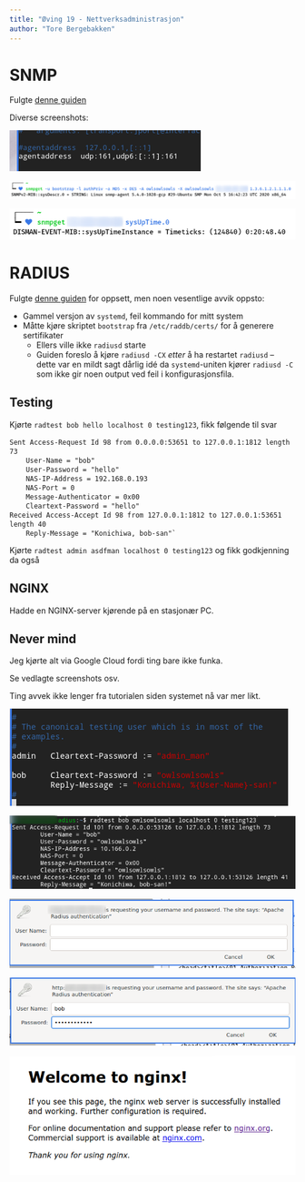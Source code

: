 ```yaml
---
title: "Øving 19 - Nettverksadministrasjon"
author: "Tore Bergebakken"
---
```


# SNMP

Fulgte [denne guiden](https://www.digitalocean.com/community/tutorials/how-to-install-and-configure-an-snmp-daemon-and-client-on-ubuntu-18-04)

Diverse screenshots:

![config av agent](img/2020-10-29_15-16.png)

![snmpget med priviligert bruker](img/2020-10-29_15-21.png)

![snmpget med vanlig bruker, og en config-fil](img/2020-10-30_10-34.png)

# RADIUS

Fulgte [denne guiden](https://techexpert.tips/no/nginx-no/nginx-radius-godkjenning/) for oppsett, men noen vesentlige avvik oppsto:

+ Gammel versjon av `systemd`, feil kommando for mitt system
+ Måtte kjøre skriptet `bootstrap` fra `/etc/raddb/certs/` for å generere sertifikater
  + Ellers ville ikke `radiusd` starte
  + Guiden foreslo å kjøre `radiusd -CX` _etter_ å ha restartet `radiusd` – 
    dette var en mildt sagt dårlig idé da `systemd`-uniten kjører `radiusd -C` som ikke gir noen output ved feil i konfigurasjonsfila.

## Testing

Kjørte `radtest bob hello localhost 0 testing123`, fikk følgende til svar

```
Sent Access-Request Id 98 from 0.0.0.0:53651 to 127.0.0.1:1812 length 73
	User-Name = "bob"
	User-Password = "hello"
	NAS-IP-Address = 192.168.0.193
	NAS-Port = 0
	Message-Authenticator = 0x00
	Cleartext-Password = "hello"
Received Access-Accept Id 98 from 127.0.0.1:1812 to 127.0.0.1:53651 length 40
	Reply-Message = "Konichiwa, bob-san"`
```

Kjørte `radtest admin asdfman localhost 0 testing123` og fikk godkjenning da også

## NGINX

Hadde en NGINX-server kjørende på en stasjonær PC.

## Never mind

Jeg kjørte alt via Google Cloud fordi ting bare ikke funka.

Se vedlagte screenshots osv.

Ting avvek ikke lenger fra tutorialen siden systemet nå var mer likt.

![config av brukere på RADIUS-tjeneren](img/2020-10-29_12-51.png)

![testing med radtest fra RADIUS-tjeneren selv](img/2020-10-29_12-53.png)

![autentiseringsforespørsel](img/2020-10-29_14-55.png)

![autentiseringsforespørsel med innskrevet tekst](img/2020-10-29_14-56.png)

![gyldig innlogging → inn på serveren!](img/2020-10-29_14-56_1.png)
